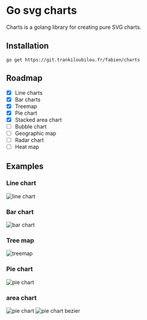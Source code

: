 # Go svg charts

Charts is a golang library for creating pure SVG charts.

## Installation

```
go get https://git.trankiloubilou.fr/fabien/charts
```

## Roadmap

- [x] Line charts
- [x] Bar charts
- [x] Treemap
- [x] Pie chart
- [x] Stacked area chart
- [ ] Bubble chart
- [ ] Geographic map
- [ ] Radar chart
- [ ] Heat map

## Examples
### Line chart
![line chart](https://git.trankiloubilou.fr/fabien/charts/raw/branch/main/examples/linechart.svg)
### Bar chart
![bar chart](https://git.trankiloubilou.fr/fabien/charts/raw/branch/main/examples/barchart.svg)
### Tree map
![treemap](https://git.trankiloubilou.fr/fabien/charts/raw/branch/main/examples/treemapchart.svg)
### Pie chart
![pie chart](https://git.trankiloubilou.fr/fabien/charts/raw/branch/main/examples/piechart.svg)
### area chart
![pie chart](https://git.trankiloubilou.fr/fabien/charts/raw/branch/main/examples/aerachart.svg)
![pie chart bezier](https://git.trankiloubilou.fr/fabien/charts/raw/branch/main/examples/aerachartbezier.svg)